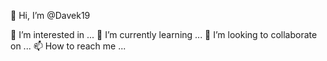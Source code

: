 👋 Hi, I’m @Davek19

👀 I’m interested in ...
🌱 I’m currently learning ...
💞️ I’m looking to collaborate on ...
📫 How to reach me ...
